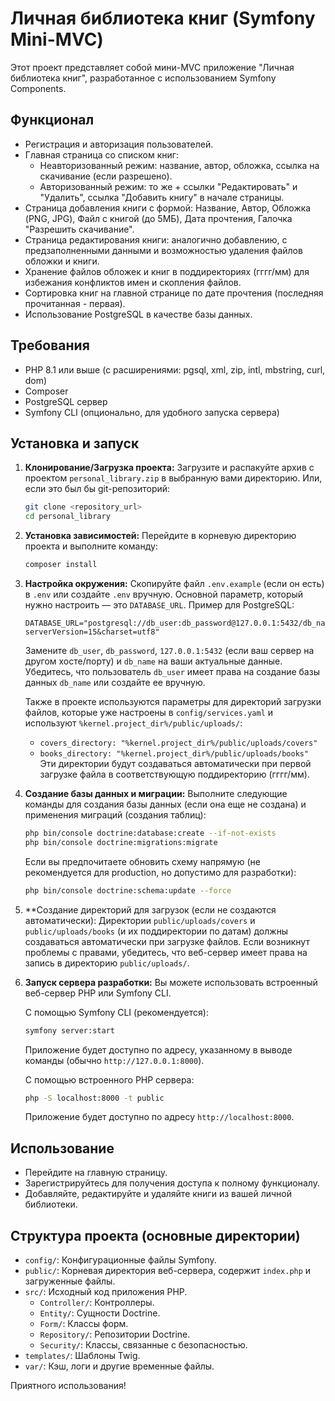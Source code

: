  # Личная библиотека книг (Symfony Mini-MVC)

Этот проект представляет собой мини-MVC приложение "Личная библиотека книг", разработанное с использованием Symfony Components.

## Функционал

- Регистрация и авторизация пользователей.
- Главная страница со списком книг:
    - Неавторизованный режим: название, автор, обложка, ссылка на скачивание (если разрешено).
    - Авторизованный режим: то же + ссылки "Редактировать" и "Удалить", ссылка "Добавить книгу" в начале страницы.
- Страница добавления книги с формой: Название, Автор, Обложка (PNG, JPG), Файл с книгой (до 5МБ), Дата прочтения, Галочка "Разрешить скачивание".
- Страница редактирования книги: аналогично добавлению, с предзаполненными данными и возможностью удаления файлов обложки и книги.
- Хранение файлов обложек и книг в поддиректориях (гггг/мм) для избежания конфликтов имен и скопления файлов.
- Сортировка книг на главной странице по дате прочтения (последняя прочитанная - первая).
- Использование PostgreSQL в качестве базы данных.

## Требования

- PHP 8.1 или выше (с расширениями: pgsql, xml, zip, intl, mbstring, curl, dom)
- Composer
- PostgreSQL сервер
- Symfony CLI (опционально, для удобного запуска сервера)

## Установка и запуск

1.  **Клонирование/Загрузка проекта:**
    Загрузите и распакуйте архив с проектом `personal_library.zip` в выбранную вами директорию.
    Или, если это был бы git-репозиторий:
    ```bash
    git clone <repository_url>
    cd personal_library
    ```

2.  **Установка зависимостей:**
    Перейдите в корневую директорию проекта и выполните команду:
    ```bash
    composer install
    ```

3.  **Настройка окружения:**
    Скопируйте файл `.env.example` (если он есть) в `.env` или создайте `.env` вручную. Основной параметр, который нужно настроить — это `DATABASE_URL`.
    Пример для PostgreSQL:
    ```env
    DATABASE_URL="postgresql://db_user:db_password@127.0.0.1:5432/db_name?serverVersion=15&charset=utf8"
    ```
    Замените `db_user`, `db_password`, `127.0.0.1:5432` (если ваш сервер на другом хосте/порту) и `db_name` на ваши актуальные данные.
    Убедитесь, что пользователь `db_user` имеет права на создание базы данных `db_name` или создайте ее вручную.

    Также в проекте используются параметры для директорий загрузки файлов, которые уже настроены в `config/services.yaml` и используют `%kernel.project_dir%/public/uploads/`:
    - `covers_directory: "%kernel.project_dir%/public/uploads/covers"`
    - `books_directory: "%kernel.project_dir%/public/uploads/books"`
    Эти директории будут создаваться автоматически при первой загрузке файла в соответствующую поддиректорию (гггг/мм).

4.  **Создание базы данных и миграции:**
    Выполните следующие команды для создания базы данных (если она еще не создана) и применения миграций (создания таблиц):
    ```bash
    php bin/console doctrine:database:create --if-not-exists
    php bin/console doctrine:migrations:migrate
    ```
    Если вы предпочитаете обновить схему напрямую (не рекомендуется для production, но допустимо для разработки):
    ```bash
    php bin/console doctrine:schema:update --force
    ```

5.  **Создание директорий для загрузок (если не создаются автоматически):
    Директории `public/uploads/covers` и `public/uploads/books` (и их поддиректории по датам) должны создаваться автоматически при загрузке файлов. Если возникнут проблемы с правами, убедитесь, что веб-сервер имеет права на запись в директорию `public/uploads/`.

6.  **Запуск сервера разработки:**
    Вы можете использовать встроенный веб-сервер PHP или Symfony CLI.

    С помощью Symfony CLI (рекомендуется):
    ```bash
    symfony server:start
    ```
    Приложение будет доступно по адресу, указанному в выводе команды (обычно `http://127.0.0.1:8000`).

    С помощью встроенного PHP сервера:
    ```bash
    php -S localhost:8000 -t public
    ```
    Приложение будет доступно по адресу `http://localhost:8000`.

## Использование

- Перейдите на главную страницу.
- Зарегистрируйтесь для получения доступа к полному функционалу.
- Добавляйте, редактируйте и удаляйте книги из вашей личной библиотеки.

## Структура проекта (основные директории)

- `config/`: Конфигурационные файлы Symfony.
- `public/`: Корневая директория веб-сервера, содержит `index.php` и загруженные файлы.
- `src/`: Исходный код приложения PHP.
    - `Controller/`: Контроллеры.
    - `Entity/`: Сущности Doctrine.
    - `Form/`: Классы форм.
    - `Repository/`: Репозитории Doctrine.
    - `Security/`: Классы, связанные с безопасностью.
- `templates/`: Шаблоны Twig.
- `var/`: Кэш, логи и другие временные файлы.

Приятного использования!

